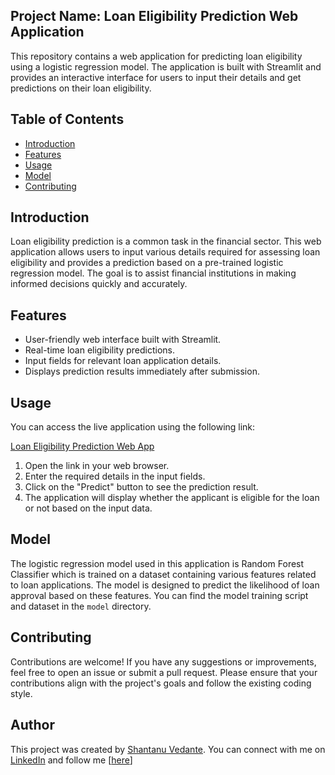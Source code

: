 ## Project Name: Loan Eligibility Prediction Web Application


This repository contains a web application for predicting loan eligibility using a logistic regression model. The application is built with Streamlit and provides an interactive interface for users to input their details and get predictions on their loan eligibility.

## Table of Contents

- [Introduction](#introduction)
- [Features](#features)
- [Usage](#usage)
- [Model](#model)
- [Contributing](#contributing)

## Introduction

Loan eligibility prediction is a common task in the financial sector. This web application allows users to input various details required for assessing loan eligibility and provides a prediction based on a pre-trained logistic regression model. The goal is to assist financial institutions in making informed decisions quickly and accurately.

## Features

- User-friendly web interface built with Streamlit.
- Real-time loan eligibility predictions.
- Input fields for relevant loan application details.
- Displays prediction results immediately after submission.

## Usage

You can access the live application using the following link:

[Loan Eligibility Prediction Web App](https://loaneligibiltyprediction-web-app-gw723an5hcgxwqyuac9ppi.streamlit.app/)

1. Open the link in your web browser.
2. Enter the required details in the input fields.
3. Click on the "Predict" button to see the prediction result.
4. The application will display whether the applicant is eligible for the loan or not based on the input data.

## Model

The logistic regression model used in this application is Random Forest Classifier which is  trained on a dataset containing various features related to loan applications. The model is designed to predict the likelihood of loan approval based on these features. You can find the model training script and dataset in the `model` directory.

## Contributing

Contributions are welcome! If you have any suggestions or improvements, feel free to open an issue or submit a pull request. Please ensure that your contributions align with the project's goals and follow the existing coding style.
## Author

This project was created by [Shantanu Vedante](https://github.com/coderx0319/). You can connect with me on [LinkedIn](https://www.linkedin.com/in/shantanuvedante23/) and follow me [[here](https://github.com/coderx0319)]
